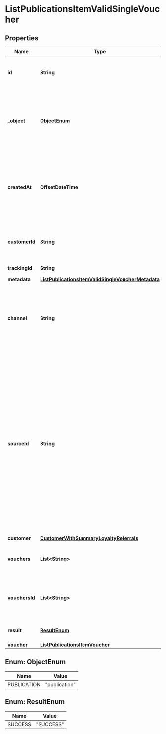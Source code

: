 

# ListPublicationsItemValidSingleVoucher


## Properties

| Name | Type | Description |
|------------ | ------------- | ------------- |
|**id** | **String** | Unique publication ID, assigned by Voucherify. |
|**_object** | [**ObjectEnum**](#ObjectEnum) | The type of the object represented by the JSON. This object stores information about the &#x60;publication&#x60;. |
|**createdAt** | **OffsetDateTime** | Timestamp representing the date and time when the publication was created. The value is shown in the ISO 8601 format. |
|**customerId** | **String** | Unique customer ID of the customer receiving the publication. |
|**trackingId** | **String** | Customer&#39;s &#x60;source_id&#x60;. |
|**metadata** | [**ListPublicationsItemValidSingleVoucherMetadata**](ListPublicationsItemValidSingleVoucherMetadata.md) |  |
|**channel** | **String** | How the publication was originated. It can be your own custom channel or an example value provided here. |
|**sourceId** | **String** | The merchant&#39;s publication ID if it is different from the Voucherify publication ID. It&#39;s an optional tracking identifier of a publication. It is really useful in case of an integration between multiple systems. It can be a publication ID from a CRM system, database or 3rd-party service.  |
|**customer** | [**CustomerWithSummaryLoyaltyReferrals**](CustomerWithSummaryLoyaltyReferrals.md) |  |
|**vouchers** | **List&lt;String&gt;** | Contains the voucher IDs that was assigned by Voucherify. |
|**vouchersId** | **List&lt;String&gt;** | Contains the unique internal voucher IDs that was assigned by Voucherify. |
|**result** | [**ResultEnum**](#ResultEnum) | Status of the publication attempt. |
|**voucher** | [**ListPublicationsItemVoucher**](ListPublicationsItemVoucher.md) |  |



## Enum: ObjectEnum

| Name | Value |
|---- | -----|
| PUBLICATION | &quot;publication&quot; |



## Enum: ResultEnum

| Name | Value |
|---- | -----|
| SUCCESS | &quot;SUCCESS&quot; |



